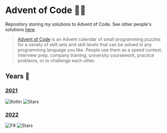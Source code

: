 # Advent of Code 🎄🌟
Repository storing my solutions to Advent of Code. See other people's solutions [here][awesome].

> [Advent of Code][aoc] is an Advent calendar of small programming puzzles for a variety of skill sets and skill levels that can be solved in any programming language you like. People use them as a speed contest, interview prep, company training, university coursework, practice problems, or to challenge each other.

## Years 📅
### [2021](aoc-2021-kotlin)
![Kotlin](https://img.shields.io/badge/Kotlin-grey?logo=Kotlin)
![Stars](https://img.shields.io/badge/🌟%20stars-50/50-orange)

### [2022](aoc-2022-dotnet)
![F#](https://img.shields.io/badge/F%23-grey?logo=.NET)
![Stars](https://img.shields.io/badge/🌟%20stars-40/50-orange)

[awesome]: https://github.com/Bogdanp/awesome-advent-of-code
[aoc]: https://adventofcode.com
